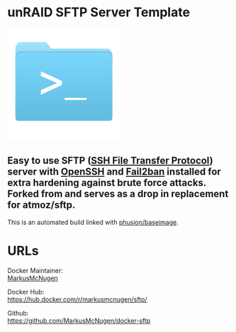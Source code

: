 [githubownerurl]: https://github.com/MarkusMcNugen
[preview]: https://raw.githubusercontent.com/MarkusMcNugen/docker-templates/master/sftp/SFTP.png "Custom ocserv icon"

# unRAID SFTP Server Template

![alt text][preview]

## Easy to use SFTP ([SSH File Transfer Protocol](https://en.wikipedia.org/wiki/SSH_File_Transfer_Protocol)) server with [OpenSSH](https://en.wikipedia.org/wiki/OpenSSH) and [Fail2ban](https://www.fail2ban.org/wiki/index.php/Main_Page) installed for extra hardening against brute force attacks. Forked from and serves as a drop in replacement for atmoz/sftp. 
This is an automated build linked with [phusion/baseimage](https://hub.docker.com/r/phusion/baseimage/).

# URLs
Docker Maintainer:  
[MarkusMcNugen][githubownerurl]  

Docker Hub:  
https://hub.docker.com/r/markusmcnugen/sftp/

Github:  
https://github.com/MarkusMcNugen/docker-sftp
